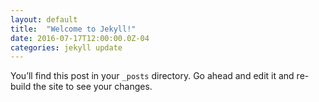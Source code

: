 ```yaml
---
layout: default
title:  "Welcome to Jekyll!"
date: 2016-07-17T12:00:00.0Z-04
categories: jekyll update
---
```

You’ll find this post in your `_posts` directory. Go ahead and edit it and re-build the site to see your changes.